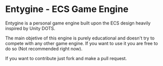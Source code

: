 # Entygine - ECS Game Engine
Entygine is a personal game engine built upon the ECS design heavily inspired by Unity DOTS.

The main objetive of this engine is purely educational and doesn't try to compete with any other game engine. If you want to use it you are free to do so (Not recommended right now).

If you want to contribute just fork and make a pull request. 
